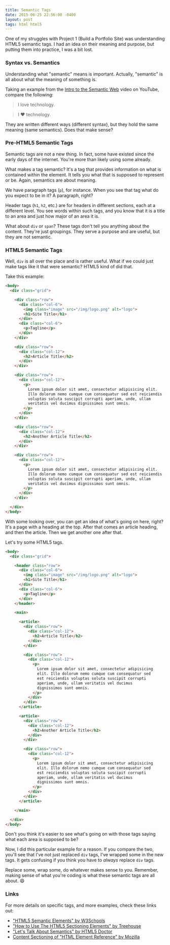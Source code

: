 ```yaml
---
title: Semantic Tags
date: 2015-06-25 22:56:00 -0400
layout: post
tags: html html5
---
```


One of my struggles with Project 1 (Build a Portfolio Site) was understanding
HTML5 semantic tags. I had an idea on their meaning and purpose, but putting
them into practice, I was a bit lost.


### Syntax vs. Semantics ###

Understanding what "semantic" means is important. Actually, "semantic" is all
about what the meaning of something is.

Taking an example from the [Intro to the Semantic Web](https://www.youtube.com/watch?v=OGg8A2zfWKg)
video on YouTube, compare the following:

> I love technology.

> I ♥ technology.

They are written different ways (different syntax), but they hold the same
meaning (same semantics). Does that make sense?


### Pre-HTML5 Semantic Tags ###

Semantic tags are not a new thing. In fact, some have existed since the early
days of the internet. You're more than likely using some already.

What makes a tag semantic? It's a tag that provides information on what is
contained within the element. It tells you what that is supposed to represent or
be. Again, semantics are about meaning.

We have paragraph tags (`p`), for instance. When you see that tag what do you
expect to be in it? A paragraph, right?

Header tags (`h1`, `h2`, etc.) are for headers in different sections, each
at a different level. You see words within such tags, and you know that it is a
title to an area and just how major of an area it is.

What about `div` or `span`? These tags don't tell you anything about the
content. They're just groupings. They serve a purpose and are useful, but they
are not semantic.


### HTML5 Semantic Tags ###

Well, `div` is all over the place and is rather useful. What if we could just
make tags like it that were semantic? HTML5 kind of did that.

Take this example:

```html
<body>
  <div class="grid">

    <div class="row">
      <div class="col-6">
        <img class="image" src="/img/logo.png" alt="logo">
        <h1>Site Title</h1>
      </div>
      <div class="col-6">
        <p>Tagline</p>
      </div>
    </div>

    <div class="row">
      <div class="col-12">
        <h2>Article Title</h2>
      </div>
    </div>

    <div class="row">
      <div class="col-12">
        <p>
          Lorem ipsum dolor sit amet, consectetur adipisicing elit.
          Illo dolorum nemo cumque cum consequatur sed est reiciendis
          voluptas soluta suscipit corrupti aperiam, unde, ullam
          veritatis vel ducimus dignissimos sunt omnis.
        </p>
      </div>
    </div>

    <div class="row">
      <div class="col-12">
        <h2>Another Article Title</h2>
      </div>
    </div>

    <div class="row">
      <div class="col-12">
        <p>
          Lorem ipsum dolor sit amet, consectetur adipisicing elit.
          Illo dolorum nemo cumque cum consequatur sed est reiciendis
          voluptas soluta suscipit corrupti aperiam, unde, ullam
          veritatis vel ducimus dignissimos sunt omnis.
        </p>
      </div>
    </div>

  </div>
</body>
```

With some looking over, you can get an idea of what's going on here, right? It's
a page with a heading at the top. After that comes an article heading, and then
the article. Then we get another one after that.

Let's try some HTML5 tags.

```html
<body>
  <div class="grid">

    <header class="row">
      <div class="col-6">
        <img class="image" src="/img/logo.png" alt="logo">
        <h1>Site Title</h1>
      </div>
      <div class="col-6">
        <p>Tagline</p>
      </div>
    </header>

    <main>

      <article>
        <div class="row">
          <div class="col-12">
            <h2>Article Title</h2>
          </div>
        </div>

        <div class="row">
          <div class="col-12">
            <p>
              Lorem ipsum dolor sit amet, consectetur adipisicing
              elit. Illo dolorum nemo cumque cum consequatur sed
              est reiciendis voluptas soluta suscipit corrupti
              aperiam, unde, ullam veritatis vel ducimus
              dignissimos sunt omnis.
            </p>
          </div>
        </div>
      </article>

      <article>
        <div class="row">
          <div class="col-12">
            <h2>Another Article Title</h2>
          </div>
        </div>

        <div class="row">
          <div class="col-12">
            <p>
              Lorem ipsum dolor sit amet, consectetur adipisicing
              elit. Illo dolorum nemo cumque cum consequatur sed
              est reiciendis voluptas soluta suscipit corrupti
              aperiam, unde, ullam veritatis vel ducimus
              dignissimos sunt omnis.
            </p>
          </div>
        </div>
      </article>

    </main>

  </div>
</body>
```

Don't you think it's easier to see what's going on with those tags saying what
each area is supposed to be?

Now, I did this particular example for a reason. If you compare the two, you'll
see that I've not just replaced `div` tags, I've wrapped some in the new tags.
It gets confusing if you think you have to _always_ replace `div` tags.

Replace some, wrap some, do whatever makes sense to you. Remember, making sense
of what you're coding is what these semantic tags are all about. :smile:


### Links ###

For more details on specific tags, and more examples, check these links out:

 * ["HTML5 Semantic Elements" by W3Schools](http://www.w3schools.com/html/html5_semantic_elements.asp)
 * ["How to Use The HTML5 Sectioning Elements" by Treehouse](http://blog.teamtreehouse.com/use-html5-sectioning-elements)
 * ["Let's Talk About Semantics" by HTML5 Doctor](http://html5doctor.com/lets-talk-about-semantics/)
 * [Content Sectioning of "HTML Element Reference" by Mozilla](https://developer.mozilla.org/en-US/docs/Web/HTML/Element#Content_sectioning)
